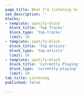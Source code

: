 ```yaml
---
page_title: What I'm listening to
seo_description: ''
blocks:
- template: spotify-block
  block_title: 'Top Tracks'
  block_type: 'top-tracks'
  limit: 10
- template: spotify-block
  block_title: 'Top Artists'
  block_type: 'top-artists'
  limit: 10
- template: spotify-block
  block_title: 'Currently Playing'
  block_type: 'currently-playing'
  limit: 10
tab_title: Listening
published: false

---
```

